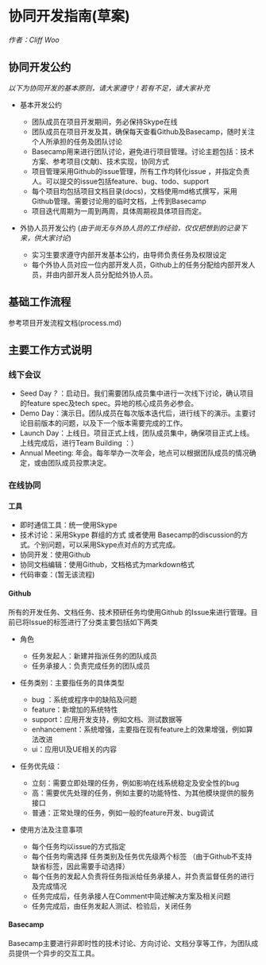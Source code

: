 # 协同开发指南(草案)

*作者：Cliff Woo*

## 协同开发公约

*以下为协同开发的基本原则，请大家遵守！若有不足，请大家补充*

- 基本开发公约

	* 团队成员在项目开发期间，务必保持Skype在线
	* 团队成员在项目开发及其，确保每天查看Github及Basecamp，随时关注个人所承担的任务及团队讨论
	* Basecamp用来进行团队讨论，避免进行项目管理。讨论主题包括：技术方案、参考项目(文献)、技术实现，协同方式
	* 项目管理采用Github的issue管理，所有工作均转化issue ，并指定负责人。可以提交的issue包括feature、bug、todo、support 
	* 每个项目均包括项目文档目录(docs)，文档使用md格式撰写，采用Github管理。需要讨论用的临时文档，上传到Basecamp
	* 项目迭代周期为一周到两周，具体周期视具体项目而定。

- 外协人员开发公约 (_由于尚无与外协人员的工作经验，仅仅把想到的记录下来，供大家讨论_)

	* 实习生要求遵守内部开发基本公约，由导师负责任务及权限设定
	* 每个外协人员对应一位内部开发人员，Github上的任务分配给内部开发人员，并由内部开发人员分配给外协人员。

## 基础工作流程

参考项目开发流程文档(process.md)

## 主要工作方式说明

### 线下会议

  * Seed Day _?_ ：启动日。我们需要团队成员集中进行一次线下讨论，确认项目的feature spec及tech spec。异地的核心成员务必参会。
  * Demo Day：演示日。团队成员在每次版本迭代后，进行线下的演示。主要讨论目前版本的问题，以及下一个版本需要完成的工作。
  * Launch Day：上线日。项目正式上线，团队成员集中，确保项目正式上线。上线完成后，进行Team Building ：）
  * Annual Meeting: 年会。每年举办一次年会，地点可以根据团队成员的情况确定，或由团队成员投票决定。

### 在线协同

#### 工具

  * 即时通信工具：统一使用Skype
  * 技术讨论：采用Skype 群组的方式 或者使用 Basecamp的discussion的方式。个别问题，可以采用Skype点对点的方式完成。
  * 协同开发：使用Github
  * 协同文档编辑：使用Github，文档格式为markdown格式
  * 代码审查：(暂无该流程)

#### Github 

 所有的开发任务、文档任务、技术预研任务均使用Github 的Issue来进行管理。目前已将Issue的标签进行了分类主要包括如下两类
 
- 角色
  
  * 任务发起人：新建并指派任务的团队成员
  * 任务承接人：负责完成任务的团队成员

- 任务类别：主要指任务的具体类型
  
  * bug ：系统或程序中的缺陷及问题
  * feature：新增加的系统特性
  * support：应用开发支持，例如文档、测试数据等
  * enhancement：系统增强，主要指在现有feature上的效果增强，例如算法改进
  * ui：应用UI及UE相关的内容

- 任务优先级：
  
  * 立刻：需要立即处理的任务，例如影响在线系统稳定及安全性的bug
  * 高：需要优先处理的任务，例如主要的功能特性、为其他模块提供的服务接口
  * 普通：正常处理的任务，例如一般的feature开发、bug调试  
  
- 使用方法及注意事项

  * 每个任务均以issue的方式指定
  * 每个任务均需选择 任务类别及任务优先级两个标签 （由于Github不支持缺省标签，因此需要手动选择）
  * 每个任务的发起人负责将任务指派给任务承接人，并负责监督任务的进行及完成情况
  * 任务完成后，任务承接人在Comment中简述解决方案及相关问题
  * 任务完成后，由任务发起人测试、检验后，关闭任务

#### Basecamp
  
  Basecamp主要进行非即时性的技术讨论、方向讨论、文档分享等工作，为团队成员提供一个异步的交互工具。
  
